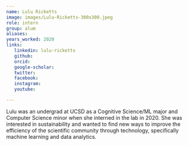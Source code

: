 ```yaml
---
name: Lulu Ricketts
image: images/Lulu-Ricketts-300x300.jpeg
role: intern
group: alum
aliases:
years_worked: 2020
links:
   linkedin: lulu-ricketts
   github: 
   orcid: 
   google-scholar:
   twitter:
   facebook:
   instagram: 
   youtube:

---
```


Lulu was an undergrad at UCSD as a Cognitive Science/ML major and Computer Science minor when she interned in the lab in 2020. She was interested in sustainability and wanted to find new ways to improve the efficiency of the scientific community through technology, specifically machine learning and data analytics.
